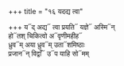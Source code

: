+++
title = "१६ यदद्य त्वा"

+++
य᳓द् अद्य᳓ त्वा प्रयति᳓ यज्ञे᳓ अस्मि᳓न्  
हो᳓तश् चिकित्वो अ᳓वृणीमहीह᳓  
ध्रुव᳓म् अया ध्रुव᳓म् उता᳓शमिष्ठाः  
प्रजान᳓न् विद्वाँ᳓ उ᳓प याहि सो᳓मम्